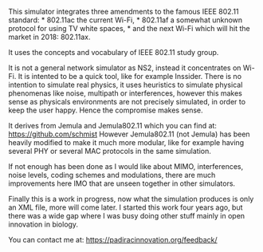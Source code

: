 This simulator integrates three amendments to the famous IEEE 802.11 standard: 
        * 802.11ac the current Wi-Fi, 
        * 802.11af a somewhat unknown protocol for using TV white spaces,
        * and the next Wi-Fi which will hit the market in 2018: 802.11ax. 

It uses the concepts and vocabulary of IEEE 802.11 study group. 

It is not a general network simulator as NS2, instead it concentrates on Wi-Fi. It is intented to be a quick tool, like for example Inssider.
There is no intention to simulate real physics, it uses heuristics to simulate physical phenomenas like noise, multipath or interferences, however this makes sense as physicals environments are not precisely simulated, in order to keep the user happy. Hence the compromise makes sense.

It derives from Jemula and Jemula802.11 which you can find at: https://github.com/schmist
However Jemula802.11 (not Jemula) has been heavily modified to make it much more modular, like for example having several PHY or several MAC protocols in the same simulation. 

If not enough has been done as I would like about MIMO, interferences, noise levels, coding schemes and modulations, there are much improvements here IMO that are unseen together in other simulators. 

Finally this is a work in progress, now what the simulation produces is only an XML file, more will come later.
I started this work four years ago, but there was a wide gap where I was busy doing other stuff mainly in open innovation in biology.

You can contact me at: https://padiracinnovation.org/feedback/



